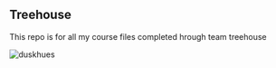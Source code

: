 ## Treehouse 

This repo is for all my course files completed hrough team treehouse 

![duskhues](https://user-images.githubusercontent.com/59086284/71407173-466d2600-2632-11ea-9c3a-0c67e6221a1d.jpeg)
